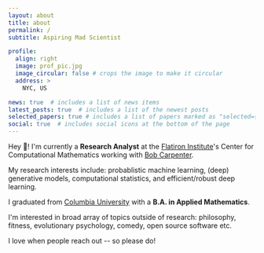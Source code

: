 ```yaml
---
layout: about
title: about
permalink: /
subtitle: Aspiring Mad Scientist

profile:
  align: right
  image: prof_pic.jpg
  image_circular: false # crops the image to make it circular
  address: >
    NYC, US

news: true  # includes a list of news items
latest_posts: true  # includes a list of the newest posts
selected_papers: true # includes a list of papers marked as "selected={true}"
social: true  # includes social icons at the bottom of the page
---
```


Hey :wave:! I'm currently a **Research Analyst** at the [Flatiron Institute](https://www.simonsfoundation.org/flatiron/)'s Center for Computational Mathematics working with [Bob Carpenter](https://bob-carpenter.github.io/).

My research interests include: probablistic machine learning, (deep) generative models, computational statistics, and efficient/robust deep learning.

I graduated from [Columbia University](https://www.columbia.edu/) with a **B.A. in Applied Mathematics**.

I'm interested in broad array of topics outside of research: philosophy, fitness, evolutionary psychology, comedy, open source software etc.

I love when people reach out -- so please do!
